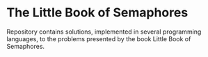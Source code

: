 # The Little Book of Semaphores

Repository contains solutions, implemented in several programming languages, 
to the problems presented by the book Little Book of Semaphores.  
